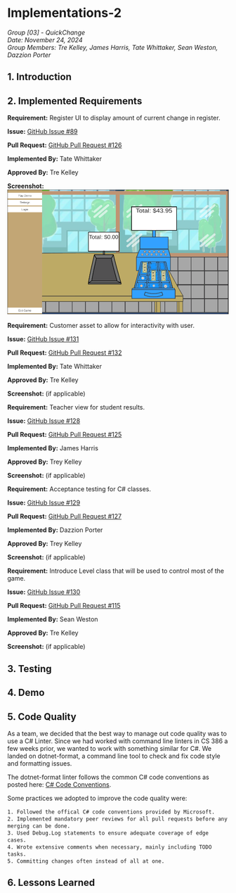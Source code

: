 # Implementations-2
*Group [03] - QuickChange*\
*Date: November 24, 2024*\
*Group Members: Tre Kelley, James Harris, Tate Whittaker, Sean Weston, Dazzion Porter*

## 1. Introduction

## 2. Implemented Requirements
**Requirement:** Register UI to display amount of current change in register.

**Issue:** [GitHub Issue #89](https://github.com/James-d-Harris/QuickChange/issues/89)

**Pull Request:** [GitHub Pull Request #126](https://github.com/James-d-Harris/QuickChange/pull/126)

**Implemented By:** Tate Whittaker

**Approved By:** Tre Kelley

**Screenshot:** ![image](https://github.com/James-d-Harris/QuickChange/blob/d6-work/images/unityregisterUIscreenshot.png)


**Requirement:** Customer asset to allow for interactivity with user.

**Issue:** [GitHub Issue #131](https://github.com/James-d-Harris/QuickChange/issues/131)

**Pull Request:** [GitHub Pull Request #132](https://github.com/James-d-Harris/QuickChange/pull/132)

**Implemented By:** Tate Whittaker

**Approved By:** Tre Kelley

**Screenshot:** (if applicable)


**Requirement:** Teacher view for student results.

**Issue:** [GitHub Issue #128](https://github.com/James-d-Harris/QuickChange/issues/128)

**Pull Request:** [GitHub Pull Request #125](https://github.com/James-d-Harris/QuickChange/pull/125)

**Implemented By:** James Harris

**Approved By:** Trey Kelley

**Screenshot:** (if applicable)


**Requirement:** Acceptance testing for C# classes.

**Issue:** [GitHub Issue #129](https://github.com/James-d-Harris/QuickChange/issues/129)

**Pull Request:** [GitHub Pull Request #127](https://github.com/James-d-Harris/QuickChange/pull/127)

**Implemented By:** Dazzion Porter

**Approved By:** Trey Kelley

**Screenshot:** (if applicable)


**Requirement:** Introduce Level class that will be used to control most of the game.

**Issue:** [GitHub Issue #130](https://github.com/James-d-Harris/QuickChange/issues/130)

**Pull Request:** [GitHub Pull Request #115](https://github.com/James-d-Harris/QuickChange/pull/115)

**Implemented By:** Sean Weston

**Approved By:** Tre Kelley

**Screenshot:** (if applicable)

## 3. Testing

## 4. Demo

## 5. Code Quality

As a team, we decided that the best way to manage out code quality was to use a C# Linter. Since we had worked with command line linters in CS 386 a few weeks prior, we wanted to work with something similar for C#. We landed on dotnet-format, a command line tool to check and fix code style and formatting issues.

The dotnet-format linter follows the common C# code conventions as posted here: [C# Code Conventions](https://learn.microsoft.com/en-us/dotnet/csharp/fundamentals/coding-style/coding-conventions). 

Some practices we adopted to improve the code quality were:

    1. Followed the offical C# code conventions provided by Microsoft.
    2. Implemented mandatory peer reviews for all pull requests before any merging can be done.
    3. Used Debug.Log statements to ensure adequate coverage of edge cases.
    4. Wrote extensive comments when necessary, mainly including TODO tasks.
    5. Committing changes often instead of all at one.


## 6. Lessons Learned
